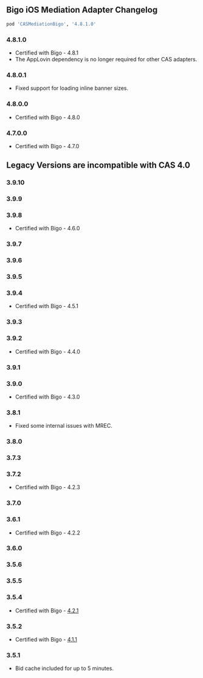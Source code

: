 ## Bigo iOS Mediation Adapter Changelog
```ruby
pod 'CASMediationBigo', '4.8.1.0'
```

### 4.8.1.0
- Certified with Bigo - 4.8.1
- The AppLovin dependency is no longer required for other CAS adapters.

### 4.8.0.1
- Fixed support for loading inline banner sizes.

### 4.8.0.0
- Certified with Bigo - 4.8.0

### 4.7.0.0
- Certified with Bigo - 4.7.0

## Legacy Versions are incompatible with CAS 4.0

### 3.9.10

### 3.9.9

### 3.9.8
- Certified with Bigo - 4.6.0

### 3.9.7

### 3.9.6

### 3.9.5

### 3.9.4
- Certified with Bigo - 4.5.1

### 3.9.3

### 3.9.2
- Certified with Bigo - 4.4.0

### 3.9.1

### 3.9.0
- Certified with Bigo - 4.3.0

### 3.8.1
- Fixed some internal issues with MREC.

### 3.8.0

### 3.7.3

### 3.7.2
- Certified with Bigo - 4.2.3

### 3.7.0

### 3.6.1
- Certified with Bigo - 4.2.2

### 3.6.0

### 3.5.6

### 3.5.5

### 3.5.4
- Certified with Bigo - [4.2.1](https://www.bigossp.com/guide/sdk/ios/version)

### 3.5.2
- Certified with Bigo - [4.1.1](https://www.bigossp.com/guide/sdk/ios/version)

### 3.5.1
- Bid cache included for up to 5 minutes.